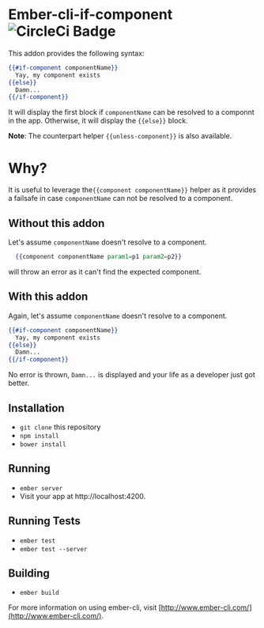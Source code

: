 # Ember-cli-if-component ![CircleCi Badge](https://circleci.com/gh/xcambar/ember-cli-if-component.svg?style=shield&circle-token=:circle-token)

This addon provides the following syntax:

```handlebars
{{#if-component componentName}}
  Yay, my component exists
{{else}}
  Damn...
{{/if-component}}
```

It will display the first block if `componentName` can be resolved to
a componnt in the app. Otherwise, it will display the `{{else}}` block.

__Note__: The counterpart helper `{{unless-component}}` is also available.

# Why?

It is useful to leverage the`{{component componentName}}` helper
as it provides a failsafe in case `componentName` can not be
resolved to a component.

## Without this addon

Let's assume `componentName` doesn't resolve to a component.

```handlebars
  {{component componentName param1=p1 param2=p2}}
```

will throw an error as it can't find the expected component.

## With this addon

Again, let's assume `componentName` doesn't resolve to a component.

```handlebars
{{#if-component componentName}}
  Yay, my component exists
{{else}}
  Damn...
{{/if-component}}
```

No error is thrown, `Damn...` is displayed and your life
as a developer just got better.

## Installation

* `git clone` this repository
* `npm install`
* `bower install`

## Running

* `ember server`
* Visit your app at http://localhost:4200.

## Running Tests

* `ember test`
* `ember test --server`

## Building

* `ember build`

For more information on using ember-cli, visit [http://www.ember-cli.com/](http://www.ember-cli.com/).
